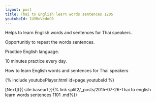 ```yaml
---
layout: post
title: Thai to English learn words sentences 1205 
youtubeId: 1U9ReVedoC0
---
```

 
 
Helps to learn English words and sentences for Thai speakers.

Opportunitiy to repeat the words sentences. 

Practice English language. 
 
10 minutes practice every day. 
 
How to learn English words and sentences for Thai speakers 
 
{% include youtubePlayer.html id=page.youtubeId %}
 
 
[Next]({{ site.baseurl }}{% link  split2/_posts/2015-07-26-Thai to english learn words sentences 1101 .md%})
 
